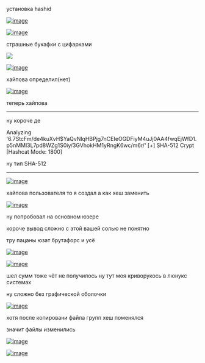 установка hashid 


<a href="https://ibb.co/f4DyyrK"><img src="https://i.ibb.co/ZW2FFcw/image.png" alt="image" border="0"></a>

<a href="https://ibb.co/60YS8k8"><img src="https://i.ibb.co/fdMW9s9/image.png" alt="image" border="0"></a>


страшные букафки с цифарками


![](giphy.gif)


<a href="https://ibb.co/2kKHg8R"><img src="https://i.ibb.co/tJCF8Zn/image.png" alt="image" border="0"></a>


хайпова определил(нет)


<a href="https://ibb.co/4J3N78d"><img src="https://i.ibb.co/rvNymxs/image.png" alt="image" border="0"></a>

теперь хайпова

---

ну короче де 

Analyzing '$6$.7StcFm/de4kuXvH$YaQvNlqHBPjg7nCEIeOGDFiyM4uJj0AA4fwqEjWfD1.p5nMMl3L7pd8WZg1S0iy/3GVhokHM1yRngK6wc/m6r/'
[+] SHA-512 Crypt [Hashcat Mode: 1800]

ну тип SHA-512 

---


<a href="https://imgbb.com/"><img src="https://i.ibb.co/LZbVhcR/image.png" alt="image" border="0"></a>

хайпова пользователя то я создал а как хеш заменить 

<a href="https://ibb.co/z7vjyw3"><img src="https://i.ibb.co/8dZTWVy/image.png" alt="image" border="0"></a>

ну попробовал на основном юзере 

короче вывод сложно с этой вашей солью не понятно 

тру пацаны юзат брутафорс и усё

<a href="https://ibb.co/c2nXkXV"><img src="https://i.ibb.co/qmQF7FV/image.png" alt="image" border="0"></a>

<a href="https://ibb.co/4PBmtZD"><img src="https://i.ibb.co/RzLvbpM/image.png" alt="image" border="0"></a>


шел сумм тоже чёт не получилось ну тут моя криворукось в люнукс системах

ну сложно без графической оболочки 

<a href="https://ibb.co/swyNMK9"><img src="https://i.ibb.co/1q8PwrG/image.png" alt="image" border="0"></a>

хотя после копировани файла групп хеш поменялся 

значит файлы изменились 


<a href="https://imgbb.com/"><img src="https://i.ibb.co/3sTLtCK/image.png" alt="image" border="0"></a>

<a href="https://imgbb.com/"><img src="https://i.ibb.co/qJ8YjcK/image.png" alt="image" border="0"></a>
